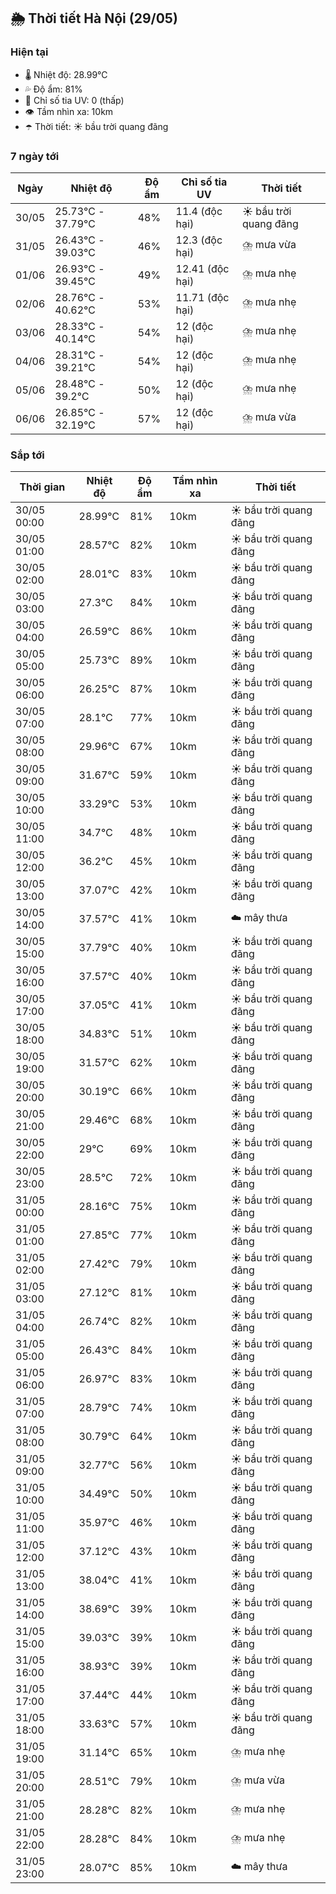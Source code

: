 ## 🌦️ Thời tiết Hà Nội (29/05)

### Hiện tại

- 🌡️ Nhiệt độ: 28.99℃
- 💦 Độ ẩm: 81%
- 🌟 Chỉ số tia UV: 0 (thấp)
- 👁️ Tầm nhìn xa: 10km
- ☂️ Thời tiết: ☀️ bầu trời quang đãng

### 7 ngày tới

| Ngày | Nhiệt độ | Độ ẩm | Chỉ số tia UV | Thời tiết |
| --- | --- | --- | --- | --- |
| 30/05 | 25.73℃ - 37.79℃ | 48% | 11.4 (độc hại) | ☀️ bầu trời quang đãng |
| 31/05 | 26.43℃ - 39.03℃ | 46% | 12.3 (độc hại) | ⛈️ mưa vừa |
| 01/06 | 26.93℃ - 39.45℃ | 49% | 12.41 (độc hại) | ⛈️ mưa nhẹ |
| 02/06 | 28.76℃ - 40.62℃ | 53% | 11.71 (độc hại) | ⛈️ mưa nhẹ |
| 03/06 | 28.33℃ - 40.14℃ | 54% | 12 (độc hại) | ⛈️ mưa nhẹ |
| 04/06 | 28.31℃ - 39.21℃ | 54% | 12 (độc hại) | ⛈️ mưa nhẹ |
| 05/06 | 28.48℃ - 39.2℃ | 50% | 12 (độc hại) | ⛈️ mưa nhẹ |
| 06/06 | 26.85℃ - 32.19℃ | 57% | 12 (độc hại) | ⛈️ mưa vừa |

### Sắp tới

| Thời gian | Nhiệt độ | Độ ẩm | Tầm nhìn xa | Thời tiết |
| --- | --- | --- | --- | --- |
| 30/05 00:00 | 28.99℃ | 81% | 10km | ☀️ bầu trời quang đãng |
| 30/05 01:00 | 28.57℃ | 82% | 10km | ☀️ bầu trời quang đãng |
| 30/05 02:00 | 28.01℃ | 83% | 10km | ☀️ bầu trời quang đãng |
| 30/05 03:00 | 27.3℃ | 84% | 10km | ☀️ bầu trời quang đãng |
| 30/05 04:00 | 26.59℃ | 86% | 10km | ☀️ bầu trời quang đãng |
| 30/05 05:00 | 25.73℃ | 89% | 10km | ☀️ bầu trời quang đãng |
| 30/05 06:00 | 26.25℃ | 87% | 10km | ☀️ bầu trời quang đãng |
| 30/05 07:00 | 28.1℃ | 77% | 10km | ☀️ bầu trời quang đãng |
| 30/05 08:00 | 29.96℃ | 67% | 10km | ☀️ bầu trời quang đãng |
| 30/05 09:00 | 31.67℃ | 59% | 10km | ☀️ bầu trời quang đãng |
| 30/05 10:00 | 33.29℃ | 53% | 10km | ☀️ bầu trời quang đãng |
| 30/05 11:00 | 34.7℃ | 48% | 10km | ☀️ bầu trời quang đãng |
| 30/05 12:00 | 36.2℃ | 45% | 10km | ☀️ bầu trời quang đãng |
| 30/05 13:00 | 37.07℃ | 42% | 10km | ☀️ bầu trời quang đãng |
| 30/05 14:00 | 37.57℃ | 41% | 10km | ☁️ mây thưa |
| 30/05 15:00 | 37.79℃ | 40% | 10km | ☀️ bầu trời quang đãng |
| 30/05 16:00 | 37.57℃ | 40% | 10km | ☀️ bầu trời quang đãng |
| 30/05 17:00 | 37.05℃ | 41% | 10km | ☀️ bầu trời quang đãng |
| 30/05 18:00 | 34.83℃ | 51% | 10km | ☀️ bầu trời quang đãng |
| 30/05 19:00 | 31.57℃ | 62% | 10km | ☀️ bầu trời quang đãng |
| 30/05 20:00 | 30.19℃ | 66% | 10km | ☀️ bầu trời quang đãng |
| 30/05 21:00 | 29.46℃ | 68% | 10km | ☀️ bầu trời quang đãng |
| 30/05 22:00 | 29℃ | 69% | 10km | ☀️ bầu trời quang đãng |
| 30/05 23:00 | 28.5℃ | 72% | 10km | ☀️ bầu trời quang đãng |
| 31/05 00:00 | 28.16℃ | 75% | 10km | ☀️ bầu trời quang đãng |
| 31/05 01:00 | 27.85℃ | 77% | 10km | ☀️ bầu trời quang đãng |
| 31/05 02:00 | 27.42℃ | 79% | 10km | ☀️ bầu trời quang đãng |
| 31/05 03:00 | 27.12℃ | 81% | 10km | ☀️ bầu trời quang đãng |
| 31/05 04:00 | 26.74℃ | 82% | 10km | ☀️ bầu trời quang đãng |
| 31/05 05:00 | 26.43℃ | 84% | 10km | ☀️ bầu trời quang đãng |
| 31/05 06:00 | 26.97℃ | 83% | 10km | ☀️ bầu trời quang đãng |
| 31/05 07:00 | 28.79℃ | 74% | 10km | ☀️ bầu trời quang đãng |
| 31/05 08:00 | 30.79℃ | 64% | 10km | ☀️ bầu trời quang đãng |
| 31/05 09:00 | 32.77℃ | 56% | 10km | ☀️ bầu trời quang đãng |
| 31/05 10:00 | 34.49℃ | 50% | 10km | ☀️ bầu trời quang đãng |
| 31/05 11:00 | 35.97℃ | 46% | 10km | ☀️ bầu trời quang đãng |
| 31/05 12:00 | 37.12℃ | 43% | 10km | ☀️ bầu trời quang đãng |
| 31/05 13:00 | 38.04℃ | 41% | 10km | ☀️ bầu trời quang đãng |
| 31/05 14:00 | 38.69℃ | 39% | 10km | ☀️ bầu trời quang đãng |
| 31/05 15:00 | 39.03℃ | 39% | 10km | ☀️ bầu trời quang đãng |
| 31/05 16:00 | 38.93℃ | 39% | 10km | ☀️ bầu trời quang đãng |
| 31/05 17:00 | 37.44℃ | 44% | 10km | ☀️ bầu trời quang đãng |
| 31/05 18:00 | 33.63℃ | 57% | 10km | ☀️ bầu trời quang đãng |
| 31/05 19:00 | 31.14℃ | 65% | 10km | ⛈️ mưa nhẹ |
| 31/05 20:00 | 28.51℃ | 79% | 10km | ⛈️ mưa vừa |
| 31/05 21:00 | 28.28℃ | 82% | 10km | ⛈️ mưa nhẹ |
| 31/05 22:00 | 28.28℃ | 84% | 10km | ⛈️ mưa nhẹ |
| 31/05 23:00 | 28.07℃ | 85% | 10km | ☁️ mây thưa |
